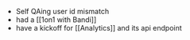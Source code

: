 * Self QAing user id mismatch
* had a [[1on1 with Bandi]]
* have a kickoff for [[Analytics]] and its api endpoint